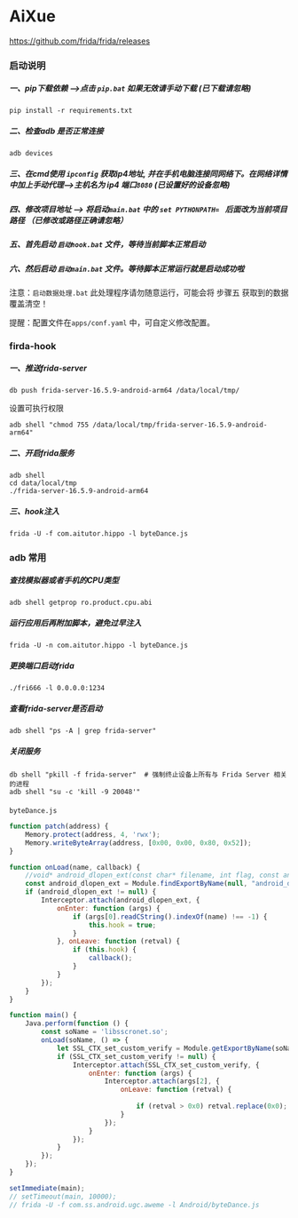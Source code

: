 # AiXue

https://github.com/frida/frida/releases

### 启动说明 

##### 一、pip下载依赖 -->点击 `pip.bat` 如果无效请手动下载  (已下载请忽略)

```
pip install -r requirements.txt
```

##### 二、检查adb 是否正常连接

```
adb devices
```

##### 三、在cmd使用 `ipconfig` 获取ip4地址, 并在手机电脑连接同网络下。在网络详情中加上手动代理-->主机名为 ip4  端口`8080` (已设置好的设备忽略)

##### 四、修改项目地址 --> 将启动`main.bat` 中的 `set PYTHONPATH= ` 后面改为当前项目路径 （已修改或路径正确请忽略）

##### 五、首先启动 `启动hook.bat`  文件，等待当前脚本正常启动

##### 六、然后启动 `启动main.bat` 文件。等待脚本正常运行就是启动成功啦

注意：`启动数据处理.bat`  此处理程序请勿随意运行，可能会将 步骤五 获取到的数据覆盖清空！

提醒：配置文件在`apps/conf.yaml` 中，可自定义修改配置。

### firda-hook

##### 一、推送frida-server

```
db push frida-server-16.5.9-android-arm64 /data/local/tmp/
```

设置可执行权限

```
adb shell "chmod 755 /data/local/tmp/frida-server-16.5.9-android-arm64"
```

##### 二、开启frida服务

```shell
adb shell
cd data/local/tmp
./frida-server-16.5.9-android-arm64
```

##### 三、hook注入

```shell
frida -U -f com.aitutor.hippo -l byteDance.js
```



### adb 常用

##### 查找模拟器或者手机的CPU类型

```shell
adb shell getprop ro.product.cpu.abi
```

##### 运行应用后再附加脚本，避免过早注入

```
frida -U -n com.aitutor.hippo -l byteDance.js
```

##### 更换端口启动frida

```
./fri666 -l 0.0.0.0:1234
```

##### 查看frida-server是否启动
```
adb shell "ps -A | grep frida-server"
```
##### 关闭服务
```
db shell "pkill -f frida-server"  # 强制终止设备上所有与 Frida Server 相关的进程
adb shell "su -c 'kill -9 20048'"  
```
#### 

`byteDance.js`

```javascript
function patch(address) {
    Memory.protect(address, 4, 'rwx');
    Memory.writeByteArray(address, [0x00, 0x00, 0x80, 0x52]);
}

function onLoad(name, callback) {
    //void* android_dlopen_ext(const char* filename, int flag, const android_dlextinfo* extinfo);
    const android_dlopen_ext = Module.findExportByName(null, "android_dlopen_ext");
    if (android_dlopen_ext != null) {
        Interceptor.attach(android_dlopen_ext, {
            onEnter: function (args) {
                if (args[0].readCString().indexOf(name) !== -1) {
                    this.hook = true;
                }
            }, onLeave: function (retval) {
                if (this.hook) {
                    callback();
                }
            }
        });
    }
}

function main() {
    Java.perform(function () {
        const soName = 'libsscronet.so';
        onLoad(soName, () => {
            let SSL_CTX_set_custom_verify = Module.getExportByName(soName, 'SSL_CTX_set_custom_verify');
            if (SSL_CTX_set_custom_verify != null) {
                Interceptor.attach(SSL_CTX_set_custom_verify, {
                    onEnter: function (args) {
                        Interceptor.attach(args[2], {
                            onLeave: function (retval) {
         
                                if (retval > 0x0) retval.replace(0x0);
                            }
                        });
                    }
                });
            }
        });
    });
}

setImmediate(main);
// setTimeout(main, 10000);
// frida -U -f com.ss.android.ugc.aweme -l Android/byteDance.js
```

